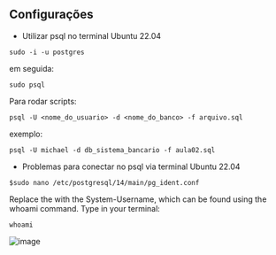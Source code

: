 ## Configurações

- Utilizar psql no terminal Ubuntu 22.04

```
sudo -i -u postgres
```
em seguida:
```
sudo psql
```

Para rodar scripts:
```
psql -U <nome_do_usuario> -d <nome_do_banco> -f arquivo.sql
```


exemplo:
```
psql -U michael -d db_sistema_bancario -f aula02.sql
```

- Problemas para conectar no psql via terminal Ubuntu 22.04
```
$sudo nano /etc/postgresql/14/main/pg_ident.conf

```
Replace the <computer-username> with the System-Username, which can be found using the whoami command. Type in your terminal:
```
whoami
```
![image](https://github.com/itsmorais/dsm-bdr-202302/assets/53665466/8eb5a2f6-3964-4ea3-9751-3e75d18547bd)

